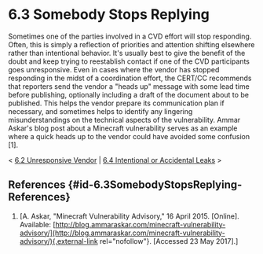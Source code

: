 # 6.3 Somebody Stops Replying 

Sometimes one of the parties involved in a CVD effort will stop
responding. Often, this is simply a reflection of priorities and
attention shifting elsewhere rather than intentional behavior. It's
usually best to give the benefit of the doubt and keep trying to
reestablish contact if one of the CVD participants goes unresponsive.
Even in cases where the vendor has stopped responding in the midst of a
coordination effort, the CERT/CC recommends that reporters send the
vendor a "heads up" message with some lead time before publishing,
optionally including a draft of the document about to be published. This
helps the vendor prepare its communication plan if necessary, and
sometimes helps to identify any lingering misunderstandings on the
technical aspects of the vulnerability. Ammar Askar's blog post about a
Minecraft vulnerability serves as an example where a quick heads up to
the vendor could have avoided some confusion \[1\].



\< [6.2 Unresponsive Vendor](6_2) \|
[6.4 Intentional or Accidental
Leaks](6_4) \>

## References {#id-6.3SomebodyStopsReplying-References}

1.  [A. Askar, "Minecraft Vulnerability Advisory," 16 April 2015.
    \[Online\]. Available:
    [http://blog.ammaraskar.com/minecraft-vulnerability-advisory/](http://blog.ammaraskar.com/minecraft-vulnerability-advisory/){.external-link
    rel="nofollow"}. \[Accessed 23 May
    2017\].]


